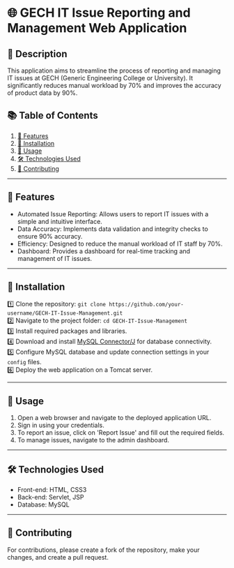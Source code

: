 # 🌐 GECH IT Issue Reporting and Management Web Application

## 📝 Description

This application aims to streamline the process of reporting and managing IT issues at GECH (Generic Engineering College or University). It significantly reduces manual workload by 70% and improves the accuracy of product data by 90%.

## 📚 Table of Contents

1. [🌟 Features](#Features)
2. [💾 Installation](#Installation)
3. [🔧 Usage](#Usage)
4. [🛠 Technologies Used](#Technologies-Used)
5. [🤝 Contributing](#Contributing)

---

## 🌟 Features

- Automated Issue Reporting: Allows users to report IT issues with a simple and intuitive interface.
- Data Accuracy: Implements data validation and integrity checks to ensure 90% accuracy.
- Efficiency: Designed to reduce the manual workload of IT staff by 70%.
- Dashboard: Provides a dashboard for real-time tracking and management of IT issues.

---

## 💾 Installation

1️⃣ Clone the repository: `git clone https://github.com/your-username/GECH-IT-Issue-Management.git`  
2️⃣ Navigate to the project folder: `cd GECH-IT-Issue-Management`  
3️⃣ Install required packages and libraries.  
4️⃣ Download and install [MySQL Connector/J](https://dev.mysql.com/downloads/connector/j/) for database connectivity.  
5️⃣ Configure MySQL database and update connection settings in your `config` files.  
6️⃣ Deploy the web application on a Tomcat server.

---

## 🔧 Usage

1. Open a web browser and navigate to the deployed application URL.
2. Sign in using your credentials.
3. To report an issue, click on 'Report Issue' and fill out the required fields.
4. To manage issues, navigate to the admin dashboard.

---

## 🛠 Technologies Used

- Front-end: HTML, CSS3
- Back-end: Servlet, JSP
- Database: MySQL

---

## 🤝 Contributing

For contributions, please create a fork of the repository, make your changes, and create a pull request.
